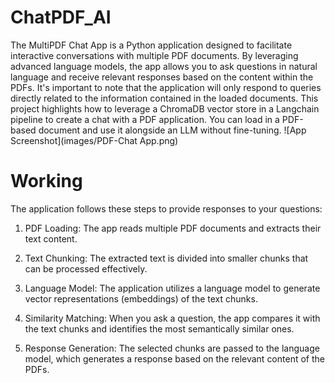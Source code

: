 # ChatPDF_AI
The MultiPDF Chat App is a Python application designed to facilitate interactive conversations with multiple PDF documents. By leveraging advanced language models, the app allows you to ask questions in natural language and receive relevant responses based on the content within the PDFs. It's important to note that the application will only respond to queries directly related to the information contained in the loaded documents. This project highlights how to leverage a ChromaDB vector store in a Langchain pipeline to create a chat with a PDF application. You can load in a PDF-based document and use it alongside an LLM without fine-tuning.
![App Screenshot](images/PDF-Chat App.png)

# Working

The application follows these steps to provide responses to your questions:

1. PDF Loading: The app reads multiple PDF documents and extracts their text content.

2. Text Chunking: The extracted text is divided into smaller chunks that can be processed effectively.

3. Language Model: The application utilizes a language model to generate vector representations (embeddings) of the text chunks.

4. Similarity Matching: When you ask a question, the app compares it with the text chunks and identifies the most semantically similar ones.

5. Response Generation: The selected chunks are passed to the language model, which generates a response based on the relevant content of the PDFs.

